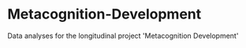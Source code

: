 # Metacognition-Development
Data analyses for the longitudinal project 'Metacognition Development' 
